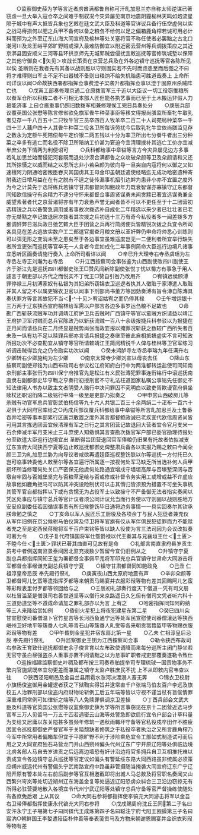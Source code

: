 <!-- { "loadSidebar": true } -->
　　○监察御史薛为学等言近者虏酋满都鲁自称可汗癿加思兰亦自称太师逆谋已著窃虑一旦大举入寇仓卒之间难于制驭况今灾异屡见南京地震阴霾榆林天鸣如炮流星陨于城中有声大抵皆兵象也乞敕在廷文武大臣及科道等官详议兵备行伍空虗何以实之战马瘠损何以肥之兵甲不备何以备之粮刍不给何以足之偏箱鹿角榨若诚可用必计料而预为之外至辽东山海大同宣府及榆林等处关塞将官不称任使者必罢黜之古北口潮河川及龙王峪平郊旷野贼或深入最难防御宜以附近密云营州等兵调拨策应之其近京漷县固安顺义三河等县环拱京师先无城郭贼尝侵扰宜敕巡抚等官修筑城堑以保障之其他守御良＜矢见＞攻战长策责在京营总兵及在外各边镇守巡抚等官各陈所见以俟  圣断则在我者先有其备以战则胜以守则固矣若不先时而虑患至而后图之不曰将才难得则曰军士不足不曰器械不备则曰粮饷不给失机贻患可胜道哉奏上  上命所司详议以闻○命故狭西署都指挥佥事费澄子梁袭升都指挥佥事以澄于固原州杀贼阵亡也
　　○戊寅工部奏修理京通二仓原拨官军三千近以大臣议一切工役窃惟粮所以餋军仓所以积粮二者不可相无本部人匠但能各执艺事而已至于土木搬运非假人力曷能济事  上曰仓廒重事仍照旧数拨军相兼修理俟工完日具奏处分
　　○庚辰兵部议覆英国公张懋等陈言修省欲免旗军餋牛种菜事臣等移文得报尚膳监所畜牝牛取乳者见存一千八百五十二只牧牛官三员卒四百人牧羊卒二百二十人司苑局种菜卒一千四十三人藕户四十人其餋牛种菜二役各卫所每诉劳扰今后取乳牝牛宜依尚膳监见存之数永为定额牛死陪偿每牛定价银二两五钱以十分为率卫所出七分餋牛者出三分种菜之卒多有逃亡而名役不除卫所陪纳工价甚为窘迫今宜清理拨补其逃亡工价亦宜减半庶公务下情两为利便诏可
　　○兵科都给事中章镒等言方今灾异屡见边方多事若癿加思兰始而侵犯河套既而退处沙漠合满都鲁之众攻破朵颜等卫及朵颜请和又还其所掠慑之以威而结之以恩所志非小若朵颜为彼向导一旦突自内寇将何以御之又如速檀阿力阴通哈密叛臣吞灭其国虏其王母金印虽朝廷遣使经略迄无成功哈密遗种寄附我边日增月益在在有之脱有不逞之徒传漏事机招引边衅为患非小亦不宜置之度外为今之计莫先于选将练兵若镇守甘肃都督同知鲍政年力既衰智谋亦寡镇守辽东都督同知欧信操守有余精力不逮分守怀来都督佥事周贤谋勇未闻贪黩已著宜选谋勇兼全威望素著者代之京营诸将亦有年力衰惫声誉无闻者皆不可以不更任至于十二团营初选精锐之兵以备警急调用或者事故次拨选补自成化二年精选以来少者已壮壮者已老亦无桀黠之卒记故退居次拨者其次拨之兵初选十三万有奇今私役者多一闻差拨多方推调奸弊日滋兵政日弛乞敕大臣于团营之兵再行简阅使兵皆精锐次拨之兵宜令所司各具见在差占逃故实数户工二部遣官揭查月粮文册以革奸弊仍申命将帅悉心训练则可以弭无形之变消未至之患矣至于各边事宜虽难遥度岂无一二便利者所宜举行缺失者所宜更张而巡抚等官卒无一人言者今宜如成化二年事例简命大臣巡行边境凡诸事宜悉听区画奏请施行奏入  上命所司看详以闻
　　○辛巳升大理寺右寺丞虞瑶为左寺丞左寺正刘瀚为右寺丞
　　○升江西按察司佥事张鉴为山西副使改四川副使王齐于浙江先是巡抚四川都御史张王□赞风闻新除副使张悦丁忧以蜀方有事急于用人遽言于朝吏部以齐代之而悦实不丁忧王□赞自引咎乃改用齐
　　○宥镇远侯顾溥罪停禄三月初溥家奴有私银为其妇弟所窃锦衣卫巡逻者执其人徵赃于家漙遣人取赃并其人留之不以属吏锦衣卫官以闻事下刑部尚书董方等因劾奏溥有旨令漙自陈漙具奏伏罪方等言其故犯不当＜宀十见＞宥诏姑宥之而仍停其禄
　　○壬午增运银十三万两于辽东狭西宣府榆林给军需以户部言各边多事岁运刍粮不足故也
　　○命勘广西斩获流贼军功并调靖江府护卫兵击贼时广西镇守等官以蛮贼方炽请益以靖江王府护卫军讨贼而总兵官陈政乃以斩获流贼一百八十余级报捷兵科参驳以为报捷在正月间而请益兵在二月终显是贼势尚张而政妄报以掩罪况斩获之数较广西所失者百未及一纵有功不足以赎罪兵部亦言请兵报捷之奏继至彼此自相抵牾虗实不言可知政所报功次不必查勘宜从镇守等官所请敕靖江王简阅精锐千人俾与桂林等卫官军练习听调击贼得旨允之仍令勘实功次以闻
　　○癸未鸿胪寺左寺丞李瑢九年任满升右少卿转右少卿施纯为左少卿
　　○南京太常寺少卿刘宣以母丧去任
　　○降山东按察司副使郑铭为山西布政司右参议松江府知府白行中为两淮都转运盐使司同知南京刑部主事张衎为四川保宁府推官先是松江有义民张漙犯罪事连衎铭行中诏巡抚南直隶右副都御史毕亨鞫之亨奏衎初授刑官不守礼法枉道回家私嘱公事铭先任御史不知法律用人书办以致主文者阴受人赂行中决问罪囚不究明白以致吏胥欺谩官府俱坐赎杖还职诏衎降二级铭行中降一级至是吏部乃拟奏之
　　○甲申赏山西破房儿等杀贼有功官军总兵官彰武伯杨信等九十六人共银二百三十余两绢二十疋布一百六十疋俱于大同府官库给之○丙戌兵部议覆兵科都给事中章镒等所言癿加思兰及土鲁番吞并哈密等事本部累行区画岂敢置之度外其言都督鲍政诚已老疾宜代欧信周贤尚皆可用其言拣选团营宜候清理有军之日行之其言团营记故退回大营者宜令官月支米一石余俸减半军月支米止三斗庶使人知儆惧其言查勘次拨官军户部已委官勘理待报处分至欲遣大臣巡行边境宜出  圣断得旨团营退回官军俸粮仍旧果有托故者依拟减支辽东宣府大同狭西宁夏等边止敕巡抚都御史俾整肃兵备各以实报乃赐之敕曰今闻朵颜三卫为癿加思兰胁为向导议者咸欲再遣廷臣巡视整饬朕以尔等巡抚一方付托已久岂可临事转委他人敕至尔等各宜遍行所属逐一按视何处军马缺乏所当选补何人兵甲损坏所当修理何处关口严密保无他虞何处路通宜增戍守墙垣高厚与否壕堑深阔与否墩台牢固与否城堡坚完与否粮草足给与否或修或补督令务实用工或增或益不许虗应故事他如鹿角拒马可以防其冲突设险制伏可以击其惰归皆须预为措置不可坐失事机其管军官自都指挥以下或有贪懦无为占役军士以致操守不严备御无法者指实奏闻以凭区处事应与镇守总兵等官计议者须公同计议允当而行务使以守则固以战则胜地方安妥庶副委任若因循误事责有所归候整饬毕日通将边务事情一一具实回奏尔其钦承朕命勉之慎之
　　○丁亥命以军人民匠乐工厨役及各项余丁与民人犯徒者兼充仪从军伴旧例在京公候驸马伯仪宾及侍卫将军官旗有仪从军伴俱民犯徒罪而力不能赎者充之至是定西侯蒋琬将军千百户束铭等皆以缺人役使为言三法司因为会议改拟奏可著为令
　　○戊子复代府镇国将军仕堲爵禄以代王奏其与兄襄垣王仕＜土匮＞不睦今仕＜土匮＞罪状已著其曲直可见故有是命
　　○礼部言南直隶府县岁贡生员考中者例送南监景泰间因北监充拨数少暂留今宜仍旧例从之
　　○升镇守宁夏副总兵都指挥同知王玺为署都督佥事佩平羗将军印充总兵官镇守甘肃命大同游击将军都督佥事缑谦充副总兵镇守宁夏
　　○镇守甘肃都督同知鲍政免
　　○己丑  仁祖淳皇帝忌辰  奉先殿行祭礼
　　○庚寅夜山西太原府地震有声
　　○辛卯朵颜等卫都督阿儿乞蛮等遣指挥歹都等来朝贡马赐宴并衣服彩叚等物有差其回赐阿儿乞蛮等彩叚表里付歹都等领回给与之
　　○壬辰初礼部奏行度天下僧道一凭有司文册以杜冒滥至是僧录司右善世道坚等以僧行来京路遥日久乞但有僧司文凭者听六科十三道劾道坚等不遵成命请加之罪礼部亦以为言  上宥之
　　○哈密指挥同知阿的纳等三人来降给赏如例
　　○昏刻火星犯上将夜犯建星东第二星
　　○癸巳四川朵甘宣慰使司番僧温卜官竹星吉等长河西鱼通宁远等处军民宣慰使司番僧瀼达等狭西岷州卫好地平等簇番人七癿等青石山等簇番人癿受等各来朝贡氆氇盔甲等物赐衣服彩叚等物有差
　　○甲午昏刻金星犯井宿东扇北第一星
　　○乙未  仁祖淳皇后忌辰  奉先殿行祭礼
　　○升监察御史王钥为江西按察司佥事
　　○勒令狭西布政司右参政王育致仕巡抚都御史余子俊言育以左布政使调降而来每分巡所主闭门静坐若无官守虽白昼强盗杀人重事亦置不问请黜之以为怠事旷职者戒吏部覆奏遂勒令致仕
　　○巡按福建监察御史叶稠及都布按三司奏市舶提举司专理琉球一国贡物事务不繁内官施斌既卒宜勿更差而兼属之镇守太监卢胜庶民不扰  上不从即敕内官韦查以往
　　○狭西泾阳朝邑及金县兰县雨雹水涨河决漂溺人畜无筭
　　○锦衣卫校尉小旗杨俊盗御用金罐逻者获之下狱鞫实得旨并逮常直千户张端马伯友百户李远及旗校五人治罪刑部以俊盗内府财物论斩例工后五年端等皆以守视不谨当杖有旨俊情罪深重难同常例可如律斩之端等八人免赎罪俱调京卫差操
　　○丁酉兵部会文武大臣及科道等官英国公张懋等议监察御史薛为学等所言事窃见在京十二团营近选马步官军三万人见留马一万五千匹若遇密云山海等处警急即欲启行宜令户部会计草料量为支给又居庸以东关隘甚多虽频年修筑一遇秋雨輙坏守备等官私役戍卒田作不胜疲困宜令巡抚都御史严督官军于关隘颓缺者修筑之于私役卒者执治之又所言鹿角榨乃今军中所常用者偏箱车但宜于平原旷野不利于涉险乘危宜令工部如式制造试可而后用之又大同宣府独石马营龙门并山西朔州偏头代州辽东广宁开原辽阳等处俱临边境北虏各部人马自去岁进贡之后远离边墙恐有奸计沿边将官多拥兵自卫互相推托难以责成宜令各边镇守总兵巡抚等官定议如偏头有警延绥东路大同西路虽非统属必须策应朔州威远代州有警偏头宁武南路宣府中路虽非管摄随当掩袭大同宣府辽东广宁辽阳开原有警本处左右前后副参等官互相邀截即将出城人马总数及将官职名奏闻又山西繁兴岢岚等处切近朔州辽东海盖金复等处逼近辽阳恐虏众紏合三卫沿边窃掠无有所得必驻营要地散入各境宜令代州宁武辽阳等处镇守总兵守备等官严督操练使随处有备庶免后艰  上从其议
　　○命大同右参将都指挥使李镐充大同游击将军以金吾右卫带俸都指挥使康永代镐充大同右参将
　　○戊戌赐周府沈丘王同第二子名曰安汻永宁王子埸第七子曰同镔代王成炼第四子名曰聪注宁府弋阳王觊鐰第三子名曰宸汭○朝鲜国王李娎遣陪臣朴仲善等奉表笺贡马及方物来朝谢恩赐宴并金织衣彩叚等物有差
